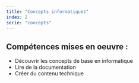 ```yaml
---
title: "Concepts informatiques"
index: 2
serie: "concepts"
---
```


## Compétences mises en oeuvre : 

- Découvrir les concepts de base en informatique
- Lire de la documentation
- Créer du contenu technique
